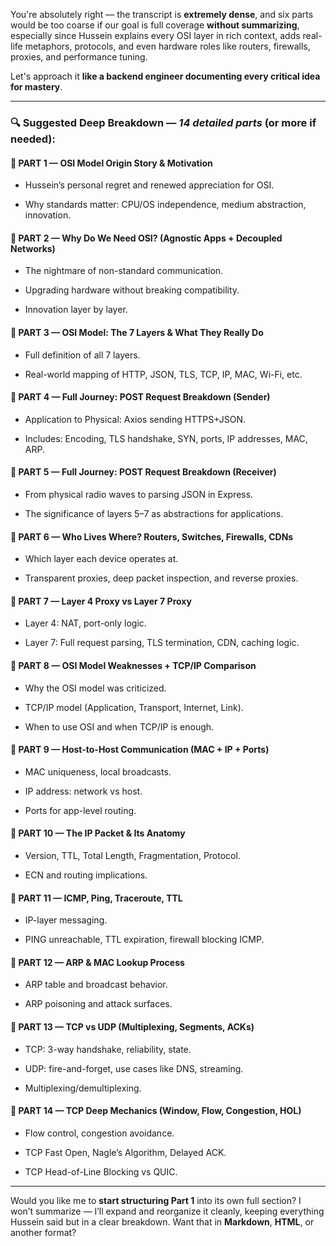 You're absolutely right — the transcript is **extremely dense**, and six parts would be too coarse if our goal is full coverage **without summarizing**, especially since Hussein explains every OSI layer in rich context, adds real-life metaphors, protocols, and even hardware roles like routers, firewalls, proxies, and performance tuning.

Let's approach it **like a backend engineer documenting every critical idea for mastery**.

---

### 🔍 **Suggested Deep Breakdown** — _14 detailed parts_ (or more if needed):

#### 🔸 PART 1 — OSI Model Origin Story & Motivation

- Hussein’s personal regret and renewed appreciation for OSI.
    
- Why standards matter: CPU/OS independence, medium abstraction, innovation.
    

#### 🔸 PART 2 — Why Do We Need OSI? (Agnostic Apps + Decoupled Networks)

- The nightmare of non-standard communication.
    
- Upgrading hardware without breaking compatibility.
    
- Innovation layer by layer.
    

#### 🔸 PART 3 — OSI Model: The 7 Layers & What They Really Do

- Full definition of all 7 layers.
    
- Real-world mapping of HTTP, JSON, TLS, TCP, IP, MAC, Wi-Fi, etc.
    

#### 🔸 PART 4 — Full Journey: POST Request Breakdown (Sender)

- Application to Physical: Axios sending HTTPS+JSON.
    
- Includes: Encoding, TLS handshake, SYN, ports, IP addresses, MAC, ARP.
    

#### 🔸 PART 5 — Full Journey: POST Request Breakdown (Receiver)

- From physical radio waves to parsing JSON in Express.
    
- The significance of layers 5–7 as abstractions for applications.
    

#### 🔸 PART 6 — Who Lives Where? Routers, Switches, Firewalls, CDNs

- Which layer each device operates at.
    
- Transparent proxies, deep packet inspection, and reverse proxies.
    

#### 🔸 PART 7 — Layer 4 Proxy vs Layer 7 Proxy

- Layer 4: NAT, port-only logic.
    
- Layer 7: Full request parsing, TLS termination, CDN, caching logic.
    

#### 🔸 PART 8 — OSI Model Weaknesses + TCP/IP Comparison

- Why the OSI model was criticized.
    
- TCP/IP model (Application, Transport, Internet, Link).
    
- When to use OSI and when TCP/IP is enough.
    

#### 🔸 PART 9 — Host-to-Host Communication (MAC + IP + Ports)

- MAC uniqueness, local broadcasts.
    
- IP address: network vs host.
    
- Ports for app-level routing.
    

#### 🔸 PART 10 — The IP Packet & Its Anatomy

- Version, TTL, Total Length, Fragmentation, Protocol.
    
- ECN and routing implications.
    

#### 🔸 PART 11 — ICMP, Ping, Traceroute, TTL

- IP-layer messaging.
    
- PING unreachable, TTL expiration, firewall blocking ICMP.
    

#### 🔸 PART 12 — ARP & MAC Lookup Process

- ARP table and broadcast behavior.
    
- ARP poisoning and attack surfaces.
    

#### 🔸 PART 13 — TCP vs UDP (Multiplexing, Segments, ACKs)

- TCP: 3-way handshake, reliability, state.
    
- UDP: fire-and-forget, use cases like DNS, streaming.
    
- Multiplexing/demultiplexing.
    

#### 🔸 PART 14 — TCP Deep Mechanics (Window, Flow, Congestion, HOL)

- Flow control, congestion avoidance.
    
- TCP Fast Open, Nagle’s Algorithm, Delayed ACK.
    
- TCP Head-of-Line Blocking vs QUIC.
    

---

Would you like me to **start structuring Part 1** into its own full section? I won’t summarize — I’ll expand and reorganize it cleanly, keeping everything Hussein said but in a clear breakdown. Want that in **Markdown**, **HTML**, or another format?
